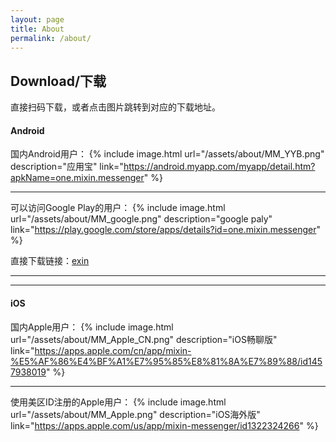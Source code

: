 ```yaml
---
layout: page
title: About
permalink: /about/
---
```


## Download/下载

直接扫码下载，或者点击图片跳转到对应的下载地址。

#### Android

国内Android用户：
{% include image.html url="/assets/about/MM_YYB.png" description="应用宝" link="https://android.myapp.com/myapp/detail.htm?apkName=one.mixin.messenger" %}

--- 

可以访问Google Play的用户：
{% include image.html url="/assets/about/MM_google.png" description="google paly" link="https://play.google.com/store/apps/details?id=one.mixin.messenger" %}

直接下载链接：[exin](https://download.exin.one/#/?id=android)

--- 
---

#### iOS

国内Apple用户：
{% include image.html url="/assets/about/MM_Apple_CN.png" description="iOS畅聊版" link="https://apps.apple.com/cn/app/mixin-%E5%AF%86%E4%BF%A1%E7%95%85%E8%81%8A%E7%89%88/id1457938019" %}

--- 

使用美区ID注册的Apple用户：
{% include image.html url="/assets/about/MM_Apple.png" description="iOS海外版" link="https://apps.apple.com/us/app/mixin-messenger/id1322324266" %}
